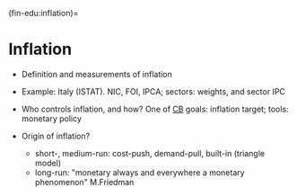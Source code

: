 (fin-edu:inflation)=
# Inflation

- Definition and measurements of inflation
- Example: Italy (ISTAT). NIC, FOI, IPCA; sectors: weights, and sector IPC

- Who controls inflation, and how? One of [CB](fin-edu:actors:banks:cb) goals: inflation target; tools: monetary policy
- Origin of inflation?
  - short-, medium-run: cost-push, demand-pull, built-in (triangle model)
  - long-run: "monetary always and everywhere a monetary phenomenon" M.Friedman
